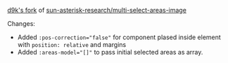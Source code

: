 [d9k's fork](https://github.com/d9k/multi-select-areas-image) of [sun-asterisk-research/multi-select-areas-image](https://github.com/sun-asterisk-research/multi-select-areas-image)

Changes:

* Added `:pos-correction="false"` for component plased inside element with `position: relative` and margins
* Added `:areas-model="[]"` to pass initial selected areas as array.
